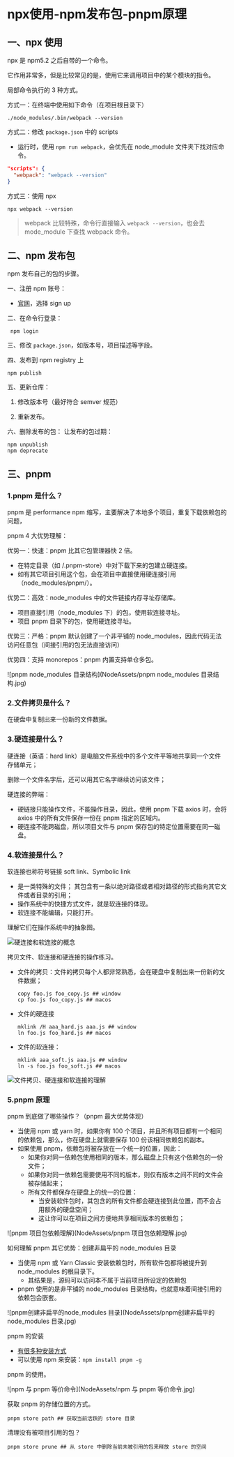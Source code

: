 # npx使用-npm发布包-pnpm原理

## 一、npx 使用

npx 是 npm5.2 之后自带的一个命令。

它作用非常多，但是比较常见的是，使用它来调用项目中的某个模块的指令。

局部命令执行的 3 种方式。

方式一：在终端中使用如下命令（在项目根目录下）

```shell
./node_modules/.bin/webpack --version
```

方式二：修改 `package.json` 中的 scripts

- 运行时，使用 `npm run webpack`，会优先在 node_module 文件夹下找对应命令。

```json
"scripts": {
  "webpack": "webpack --version"
}
```

方式三：使用 npx

```shell
npx webpack --version
```

> webpack 比较特殊，命令行直接输入 `webpack --version`，也会去 mode_module 下查找 webpack 命令。

## 二、npm 发布包

npm 发布自己的包的步骤。

一、注册 npm 账号：

- [官网](https://www.npmjs.com/)，选择 sign up

二、在命令行登录：

```shell
 npm login
```

三、修改 `package.json`，如版本号，项目描述等字段。

四、发布到 npm registry 上

```shell
npm publish
```

五、更新仓库：

1. 修改版本号（最好符合 semver 规范）

2. 重新发布。

六、删除发布的包： 让发布的包过期：

```shell
npm unpublish
npm deprecate
```

## 三、pnpm

### 1.pnpm 是什么？

pnpm 是 performance npm 缩写，主要解决了本地多个项目，重复下载依赖包的问题，

pnpm 4 大优势理解：

优势一：快速：pnpm 比其它包管理器快 2 倍。

- 在特定目录（如 /.pnpm-store）中对下载下来的包建立硬连接。
- 如有其它项目引用这个包，会在项目中直接使用硬连接引用（node_modules/pnpm/）。

优势二：高效：node_modules 中的文件链接内存寻址存储库。

- 项目直接引用（node_modules 下）的包，使用软连接寻址。
- 项目 pnpm 目录下的包，使用硬连接寻址。

优势三：严格：pnpm 默认创建了一个非平铺的 node_modules，因此代码无法访问任意包（间接引用的包无法直接访问）

优势四：支持 monorepos：pnpm 内置支持单仓多包。

![pnpm node_modules 目录结构](NodeAssets/pnpm node_modules 目录结构.jpg)

### 2.文件拷贝是什么？

在硬盘中复制出来一份新的文件数据。

### 3.硬连接是什么？

硬连接（英语：hard link）是电脑文件系统中的多个文件平等地共享同一个文件存储单元；

删除一个文件名字后，还可以用其它名字继续访问该文件；

硬连接的弊端：

- 硬链接只能操作文件，不能操作目录，因此，使用 pnpm 下载 axios 时，会将 axios 中的所有文件保存一份在 pnpm 指定的区域内。
- 硬连接不能跨磁盘，所以项目文件与 pnpm 保存包的特定位置需要在同一磁盘。

### 4.软连接是什么？

软连接也称符号链接 soft link、Symbolic link

- 是一类特殊的文件； 其包含有一条以绝对路径或者相对路径的形式指向其它文件或者目录的引用；
- 操作系统中的快捷方式文件，就是软连接的体现。
- 软连接不能编辑，只能打开。

理解它们在操作系统中的抽象图。

![硬连接和软连接的概念](NodeAssets/硬链接和软连接的概念.jpg)

拷贝文件、软连接和硬连接的操作练习。

- 文件的拷贝：文件的拷贝每个人都非常熟悉，会在硬盘中复制出来一份新的文件数据；

  ```shell
  copy foo.js foo_copy.js ## window
  cp foo.js foo_copy.js ## macos
  ```

- 文件的硬连接

  ```shell
  mklink /H aaa_hard.js aaa.js ## window
  ln foo.js foo_hard.js ## macos
  ```

- 文件的软连接：

  ```shell
  mklink aaa_soft.js aaa.js ## window
  ln -s foo.js foo_soft.js ## macos
  ```

![文件拷贝、硬连接和软连接的理解](NodeAssets/文件拷贝、硬链接和软连接的理解.jpg)

### 5.pnpm 原理

pnpm 到底做了哪些操作？（pnpm 最大优势体现）

- 当使用 npm 或 yarn 时，如果你有 100 个项目，并且所有项目都有一个相同的依赖包，那么，你在硬盘上就需要保存 100 份该相同依赖包的副本。
- 如果使用 pnpm，依赖包将被存放在一个统一的位置，因此：
  - 如果你对同一依赖包使用相同的版本，那么磁盘上只有这个依赖包的一份文件；
  - 如果你对同一依赖包需要使用不同的版本，则仅有版本之间不同的文件会被存储起来；
  - 所有文件都保存在硬盘上的统一的位置：
    - 当安装软件包时，其包含的所有文件都会硬连接到此位置，而不会占用额外的硬盘空间；
    - 这让你可以在项目之间方便地共享相同版本的依赖包；

![pnpm 项目包依赖理解](NodeAssets/pnpm 项目包依赖理解.jpg)

如何理解 pnpm 其它优势：创建非扁平的 node_modules 目录

- 当使用 npm 或 Yarn Classic 安装依赖包时，所有软件包都将被提升到 node_modules 的根目录下。
  - 其结果是，源码可以访问本不属于当前项目所设定的依赖包
- pnpm 使用的是非平铺的 node_modules 目录结构，也就意味着间接引用的依赖包会嵌套。

![pnpm创建非扁平的node_modules 目录](NodeAssets/pnpm创建非扁平的node_modules 目录.jpg)

pnpm 的安装

- [有很多种安装方式](https://www.pnpm.cn/installation)
- 可以使用 npm 来安装：`npm install pnpm -g`

pnpm 的使用。

![npm 与 pnpm 等价命令](NodeAssets/npm 与 pnpm 等价命令.jpg)

获取 pnpm 的存储位置的方式。

```shell
pnpm store path ## 获取当前活跃的 store 目录
```

清理没有被项目引用的包？

```shell
pnpm store prune ## 从 store 中删除当前未被引用的包来释放 store 的空间
```
